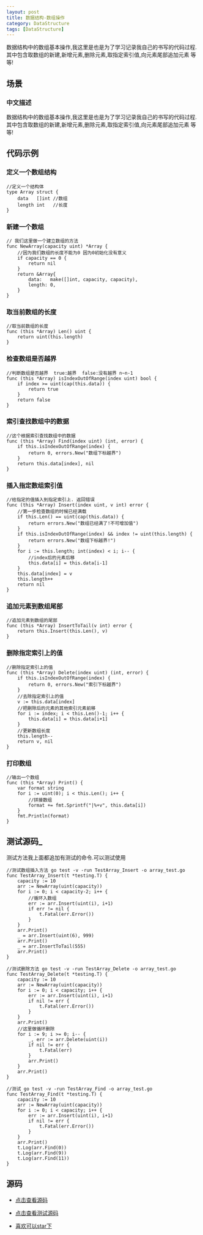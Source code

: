 ```yaml
---
layout: post
title: 数据结构-数组操作
category: DataStructure
tags: [DataStructure]
---
```

数据结构中的数组基本操作,我这里是也是为了学习记录我自己的书写的代码过程.其中包含取数组的新建,新增元素,删除元素,取指定索引值,向元素尾部追加元素 等等!

## 场景 

### 中文描述

数据结构中的数组基本操作,我这里是也是为了学习记录我自己的书写的代码过程.其中包含取数组的新建,新增元素,删除元素,取指定索引值,向元素尾部追加元素 等等!

## 代码示例

### 定义一个数组结构

```golang
//定义一个结构体
type Array struct {
	data   []int //数组
	length int   //长度
}
```
### 新建一个数组

```golang
// 我们这里做一个建立数组的方法
func NewArray(capacity uint) *Array {
	//因为我们数组的长度不能为0 因为0初始化没有意义
	if capacity == 0 {
		return nil
	}
	return &Array{
		data:   make([]int, capacity, capacity),
		length: 0,
	}
}
```

### 取当前数组的长度

```golang
//取当前数组的长度
func (this *Array) Len() uint {
	return uint(this.length)
}
```

### 检查数组是否越界

```golang
//判断数组是否越界  true:越界  false:没有越界 n~n-1
func (this *Array) isIndexOutOfRange(index uint) bool {
	if index >= uint(cap(this.data)) {
		return true
	}
	return false
}

```

### 索引查找数组中的数据

```golang
//这个根据索引查找数组中的数据
func (this *Array) Find(index uint) (int, error) {
	if this.isIndexOutOfRange(index) {
		return 0, errors.New("数组下标越界")
	}
	return this.data[index], nil
}
```

### 插入指定数组索引值

```golang
//给指定的值插入到指定索引上. 返回错误
func (this *Array) Insert(index uint, v int) error {
	//第一步检查数组的时候已经满载
	if this.Len() == uint(cap(this.data)) {
		return errors.New("数组已经满了!不可增加值")
	}
	if this.isIndexOutOfRange(index) && index != uint(this.length) {
		return errors.New("数组下标越界!")
	}
	for i := this.length; int(index) < i; i-- {
		//index后的元素后移
		this.data[i] = this.data[i-1]
	}
	this.data[index] = v
	this.length++
	return nil
}
```

### 追加元素到数组尾部

```golang
//追加元素到数组的尾部
func (this *Array) InsertToTail(v int) error {
	return this.Insert(this.Len(), v)
}
```

### 删除指定索引上的值

```golang
//删除指定索引上的值
func (this *Array) Delete(index uint) (int, error) {
	if this.isIndexOutOfRange(index) {
		return 0, errors.New("索引下标越界")
	}
	//去除指定索引上的值
	v := this.data[index]
	//把删除后的元素的其他索引元素前移
	for i := index; i < this.Len()-1; i++ {
		this.data[i] = this.data[i+1]
	}
	//更新数组长度
	this.length--
	return v, nil
}

```

### 打印数组

```golang
//输出一个数组
func (this *Array) Print() {
	var format string
	for i := uint(0); i < this.Len(); i++ {
		//拼接数组
		format += fmt.Sprintf("|%+v", this.data[i])
	}
	fmt.Println(format)
}
```

## 测试源码_

测试方法我上面都追加有测试的命令.可以测试使用

```golang
//测试数组插入方法 go test -v -run TestArray_Insert -o array_test.go
func TestArray_Insert(t *testing.T) {
	capacity := 10
	arr := NewArray(uint(capacity))
	for i := 0; i < capacity-2; i++ {
		//循环入数组
		err := arr.Insert(uint(i), i+1)
		if err != nil {
			t.Fatal(err.Error())
		}
	}
	arr.Print()
	_ = arr.Insert(uint(6), 999)
	arr.Print()
	_ = arr.InsertToTail(555)
	arr.Print()
}

//测试删除方法 go test -v -run TestArray_Delete -o array_test.go
func TestArray_Delete(t *testing.T) {
	capacity := 10
	arr := NewArray(uint(capacity))
	for i := 0; i < capacity; i++ {
		err := arr.Insert(uint(i), i+1)
		if nil != err {
			t.Fatal(err.Error())
		}
	}
	arr.Print()
	//这里做循环删除
	for i := 9; i >= 0; i-- {
		_, err := arr.Delete(uint(i))
		if nil != err {
			t.Fatal(err)
		}
		arr.Print()
	}
	arr.Print()
}

//测试 go test -v -run TestArray_Find -o array_test.go
func TestArray_Find(t *testing.T) {
	capacity := 10
	arr := NewArray(uint(capacity))
	for i := 0; i < capacity; i++ {
		err := arr.Insert(uint(i), i+1)
		if nil != err {
			t.Fatal(err.Error())
		}
	}
	arr.Print()
	t.Log(arr.Find(0))
	t.Log(arr.Find(9))
	t.Log(arr.Find(11))
}
```


## 源码

* [点击查看源码](https://github.com/selfjt/algorithm/blob/master/golang/array/array.go)

* [点击查看测试源码](https://github.com/selfjt/algorithm/blob/master/golang/array/array.go)

* [喜欢可以star下](https://github.com/selfjt/algorithm)

